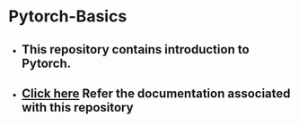 # Pytorch-Basics

* ## This repository contains introduction to Pytorch. 
* ## [Click here](https://c17hawke.github.io/Pytorch-basics/) Refer the documentation associated with this repository